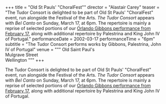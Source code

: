 +++
title = "Old St Pauls' \"ChoralFest\""
director = "Alastair Carey"
teaser = "The Tudor Consort is delighted to be part of Old St Pauls' \"ChoralFest\" event, run alongside the Festival of the Arts. *The Tudor Consort* appears with *Bel Canto* on Sunday, March 17, at 6pm. The repertoire is mainly a reprise of selected portions of our <u>Orlando Gibbons performance from February 17</u>, along with additional repertoire by Palestrina and King John IV of Portugal."
performanceDate = 2002-03-17
performanceTime = "6pm"
subtitle = "The Tudor Consort performs works by Gibbons, Palestrina, John IV of Portugal"
venue = """
Old Saint Paul's  
Mulgrave Street   
Wellington
"""
+++

The Tudor Consort is delighted to be part of Old St Pauls' "ChoralFest" event, run alongside the Festival of the Arts. *The Tudor Consort* appears with *Bel Canto* on Sunday, March 17, at 6pm. The repertoire is mainly a reprise of selected portions of our <u>Orlando Gibbons performance from February 17</u>, along with additional repertoire by Palestrina and King John IV of Portugal.
